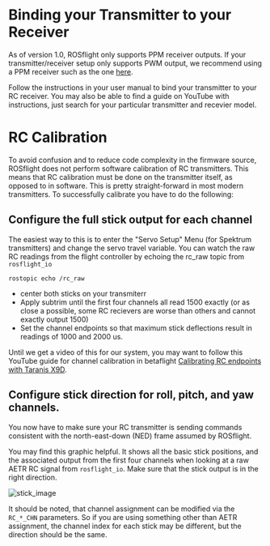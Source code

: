 # Binding your Transmitter to your Receiver

As of version 1.0, ROSflight only supports PPM receiver outputs. If your transmitter/receiver setup only supports PWM output, we recommend using a PPM receiver such as the one [here](https://www.getfpv.com/holybro-ppm-encoder-module.html).

Follow the instructions in your user manual to bind your transmitter to your RC receiver.  You may also be able to find a guide on YouTube with instructions, just search for your particular transmitter and recevier model.

# RC Calibration

To avoid confusion and to reduce code complexity in the firmware source, ROSflight does not perform software calibration of RC transmitters.  This means that RC calibration must be done on the transmitter itself, as opposed to in software.  This is pretty straight-forward in most modern transmitters.  To successfully calibrate you have to do the following:

## Configure the full stick output for each channel

The easiest way to this is to enter the "Servo Setup" Menu (for Spektrum transmitters) and change the servo travel variable.  You can watch the raw RC readings from the flight controller by echoing the rc_raw topic from `rosflight_io`

```
rostopic echo /rc_raw
```

* center both sticks on your transmiterr
* Apply subtrim until the first four channels all read 1500 exactly (or as close a possible, some RC recievers are worse than others and cannot exactly output 1500)
* Set the channel endpoints so that maximum stick deflections result in readings of 1000 and 2000 us.

Until we get a video of this for our system, you may want to follow this YouTube guide for channel calibration in betaflight [Calibrating RC endpoints with Taranis X9D](https://www.youtube.com/watch?v=nDsNWZgxmw4&t=186s).

## Configure stick direction for roll, pitch, and yaw channels.

You now have to make sure your RC transmitter is sending commands consistent with the north-east-down (NED) frame assumed by ROSflight.

You may find this graphic helpful.  It shows all the basic stick positions, and the associated output from the first four channels when looking at a raw AETR RC signal from `rosflight_io`.  Make sure that the stick output is in the right direction.

![stick_image](images/sticks.png)

It should be noted, that channel assignment can be modified via the `RC_*_CHN` parameters.  So if you are using something other than AETR assignment, the channel index for each stick may be different, but the direction should be the same.
